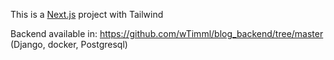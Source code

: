 This is a [Next.js](https://nextjs.org) project with Tailwind

Backend available in: 
https://github.com/wTimml/blog_backend/tree/master
(Django, docker, Postgresql)
